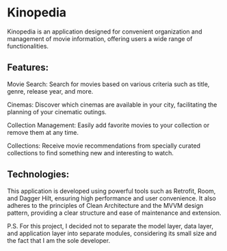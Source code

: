 
# Kinopedia

Kinopedia is an application designed for convenient organization and management of movie information, offering users a wide range of functionalities.

## Features:
Movie Search: Search for movies based on various criteria such as title, genre, release year, and more.

Cinemas: Discover which cinemas are available in your city, facilitating the planning of your cinematic outings.

Collection Management: Easily add favorite movies to your collection or remove them at any time.

Collections: Receive movie recommendations from specially curated collections to find something new and interesting to watch.

## Technologies: 
This application is developed using powerful tools such as Retrofit, Room, and Dagger Hilt, ensuring high performance and user convenience. It also adheres to the principles of Clean Architecture and the MVVM design pattern, providing a clear structure and ease of maintenance and extension.

P.S. For this project, I decided not to separate the model layer, data layer, and application layer into separate modules, considering its small size and the fact that I am the sole developer.
